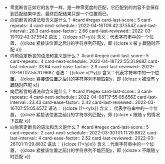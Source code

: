 - 零宽断言正如它的名字一样，是一种零宽度的匹配，它匹配到的内容不会保存到匹配结果中去，最终匹配结果只是一个位置而已。
- 向前断言的语法和含义是什么？ #card #regex
  card-last-score:: 5
  card-repeats:: 4
  card-next-schedule:: 2022-04-16T09:42:37.554Z
  card-last-interval:: 28.3
  card-ease-factor:: 2.66
  card-last-reviewed:: 2022-03-19T02:42:37.554Z
  语法： {{cloze x(?=y)}} 
  含义：代表字符串中的一个位置， {{cloze 紧接该位置之后}}的字符序列匹配y，即 {{cloze x 被 y 跟随时匹配 x}}
- 向前否定断言的语法和含义是什么？ #card #regex
  card-last-score:: 5
  card-repeats:: 4
  card-next-schedule:: 2022-04-18T22:55:31.968Z
  card-last-interval:: 33.64
  card-ease-factor:: 2.9
  card-last-reviewed:: 2022-03-16T07:55:31.968Z
  语法： {{cloze x(?!y)}} 
  含义：代表字符串中的一个位置， {{cloze 紧接该位置之后}}的字符序列不能匹配y，即 {{cloze x 被没有 y 跟随时匹配 x}}
- 向后断言的语法和含义是什么？ #card #regex
  card-last-score:: 3
  card-repeats:: 4
  card-next-schedule:: 2022-04-08T17:55:05.656Z
  card-last-interval:: 23.43
  card-ease-factor:: 2.42
  card-last-reviewed:: 2022-03-16T07:55:05.657Z
  语法： {{cloze (?=<y)x}} 
  含义： 代表字符串中的一个位置， {{cloze 紧接该位置之前}}的字符序列匹配y，即 {{cloze x 跟随 y 的情况下匹配 x}}
- 向后否定断言的语法和含义是什么？ #card #regex
  card-last-score:: 5
  card-repeats:: 2
  card-next-schedule:: 2022-03-30T01:11:29.882Z
  card-last-interval:: 4
  card-ease-factor:: 2.52
  card-last-reviewed:: 2022-03-26T01:11:29.883Z
  语法： {{cloze (?<!y)x}} 
  含义：代表字符串中的一个位置， {{cloze 紧接该位置之前}}的字符序列不能匹配y，即 {{cloze x 不跟随 y 时匹配 x}}